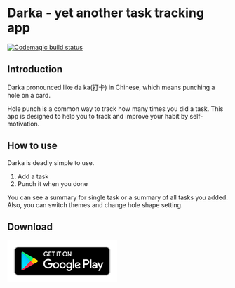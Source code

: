 # Darka - yet another task tracking app

[![Codemagic build status](https://api.codemagic.io/apps/5ccf97a9443815000aa21902/5ccf97a9443815000aa21901/status_badge.svg)](https://codemagic.io/apps/5ccf97a9443815000aa21902/5ccf97a9443815000aa21901/latest_build)

## Introduction

Darka pronounced like da ka(打卡) in Chinese, which means punching a hole on a card.

Hole punch is a common way to track how many times you did a task. This app is designed to help you to track and improve your habit by self-motivation.

## How to use

Darka is deadly simple to use. 
1. Add a task
2. Punch it when you done

You can see a summary for single task or a summary of all tasks you added. Also, you can switch themes and change hole shape setting.

## Download
[![Play Store Badge](/assets/badges/google-play-badge.png)](https://play.google.com/store/apps/details?id=club.swimmingbeaver.darka)